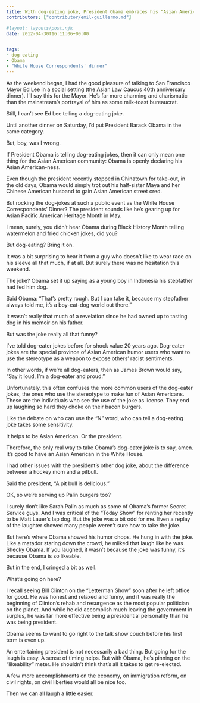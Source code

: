 ```yaml
---
title: With dog-eating joke, President Obama embraces his “Asian American-ness”
contributors: ["contributor/emil-guillermo.md"]

#layout: layouts/post.njk
date: 2012-04-30T16:11:06+00:00


tags:
- dog eating
- Obama
- "White House Correspondents' dinner"
---
```


As the weekend began, I had the good pleasure of talking to San Francisco Mayor
Ed Lee in a social setting (the Asian Law Caucus 40th anniversary dinner). I’ll
say this for the Mayor. He’s far more charming and charismatic than the
mainstream’s portrayal of him as some milk-toast bureaucrat.

Still, I can’t see Ed Lee telling a dog-eating joke.

Until another dinner on Saturday, I’d put President Barack Obama in the same
category.

But, boy, was I wrong.

If President Obama is telling dog-eating jokes, then it can only mean one thing
for the Asian American community: Obama is openly declaring his Asian
American-ness.

Even though the president recently stopped in Chinatown for take-out, in the old
days, Obama would simply trot out his half-sister Maya and her Chinese American
husband to gain Asian American street cred.

But rocking the dog-jokes at such a public event as the White House
Correspondents’ Dinner? The president sounds like he’s gearing up for Asian
Pacific American Heritage Month in May.

I mean, surely, you didn’t hear Obama during Black History Month telling
watermelon and fried chicken jokes, did you?

But dog-eating? Bring it on.

It was a bit surprising to hear it from a guy who doesn’t like to wear race on
his sleeve all that much, if at all. But surely there was no hesitation this
weekend.

The joke? Obama set it up saying as a young boy in Indonesia his stepfather had
fed him dog.

Said Obama: “That’s pretty rough. But I can take it, because my stepfather
always told me, it’s a boy-eat-dog world out there.”

It wasn’t really that much of a revelation since he had owned up to tasting dog
in his memoir on his father.

But was the joke really all that funny?

I’ve told dog-eater jokes before for shock value 20 years ago. Dog-eater jokes
are the special province of Asian American humor users who want to use the
stereotype as a weapon to expose others’ racist sentiments.

In other words, if we’re all dog-eaters, then as James Brown would say, “Say it
loud, I’m a dog-eater and proud.”

Unfortunately, this often confuses the more common users of the dog-eater jokes,
the ones who use the stereotype to make fun of Asian Americans. These are the
individuals who see the use of the joke as license. They end up laughing so hard
they choke on their bacon burgers.

Like the debate on who can use the “N” word, who can tell a dog-eating joke
takes some sensitivity.

It helps to be Asian American. Or the president.

Therefore, the only real way to take Obama’s dog-eater joke is to say, amen.
It’s good to have an Asian American in the White House.

I had other issues with the president’s other dog joke, about the difference
between a hockey mom and a pitbull.

Said the president, “A pit bull is delicious.”

OK, so we’re serving up Palin burgers too?

I surely don’t like Sarah Palin as much as some of Obama’s former Secret Service
guys. And I was critical of the “Today Show” for renting her recently to be Matt
Lauer’s lap dog. But the joke was a bit odd for me. Even a replay of the
laughter showed many people weren’t sure how to take the joke.

But here’s where Obama showed his humor chops. He hung in with the joke. Like a
matador staring down the crowd, he milked that laugh like he was Shecky Obama.
If you laughed, it wasn’t because the joke was funny, it’s because Obama is so
likeable.

But in the end, I cringed a bit as well.

What’s going on here?

I recall seeing Bill Clinton on the “Letterman Show” soon after he left office
for good. He was honest and relaxed and funny, and it was really the beginning
of Clinton’s rehab and resurgence as the most popular politician on the planet.
And while he did accomplish much leaving the government in surplus, he was far
more effective being a presidential personality than he was being president.

Obama seems to want to go right to the talk show couch before his first term is
even up.

An entertaining president is not necessarily a bad thing. But going for the
laugh is easy. A sense of timing helps. But with Obama, he’s pinning on the
“likeability” meter. He shouldn’t think that’s all it takes to get re-elected.

A few more accomplishments on the economy, on immigration reform, on civil
rights, on civil liberties would all be nice too.

Then we can all laugh a little easier.
